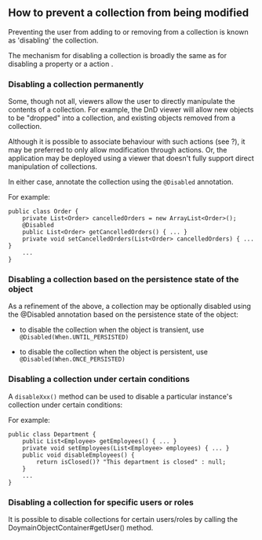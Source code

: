 How to prevent a collection from being modified
-----------------------------------------------

Preventing the user from adding to or removing from a collection is
known as 'disabling' the collection.

The mechanism for disabling a collection is broadly the same as for
disabling a property <!--(see ?)--> or a action <!--(see ?)-->.

### Disabling a collection permanently

Some, though not all, viewers allow the user to directly manipulate the
contents of a collection. For example, the DnD viewer will allow new
objects to be "dropped" into a collection, and existing objects removed
from a collection.

Although it is possible to associate behaviour with such actions (see
?), it may be preferred to only allow modification through actions. Or,
the application may be deployed using a viewer that doesn't fully
support direct manipulation of collections.

In either case, annotate the collection using the `@Disabled`
annotation.

For example:

    public class Order {
        private List<Order> cancelledOrders = new ArrayList<Order>();
        @Disabled
        public List<Order> getCancelledOrders() { ... }
        private void setCancelledOrders(List<Order> cancelledOrders) { ... }
        ...
    }

### Disabling a collection based on the persistence state of the object

As a refinement of the above, a collection may be optionally disabled
using the @Disabled annotation based on the persistence state of the
object:

-   to disable the collection when the object is transient, use
    `@Disabled(When.UNTIL_PERSISTED)`

-   to disable the collection when the object is persistent, use
    `@Disabled(When.ONCE_PERSISTED)`

### Disabling a collection under certain conditions

A `disableXxx()` method can be used to disable a particular instance's
collection under certain conditions:

<!--
The syntax is:

-->

For example:

    public class Department {
        public List<Employee> getEmployees() { ... }
        private void setEmployees(List<Employee> employees) { ... }
        public void disableEmployees() {
            return isClosed()? "This department is closed" : null;
        }
        ...
    }

### Disabling a collection for specific users or roles

It is possible to disable collections for certain users/roles by calling
the DoymainObjectContainer\#getUser() method. <!--See ? for further
discussion.-->

